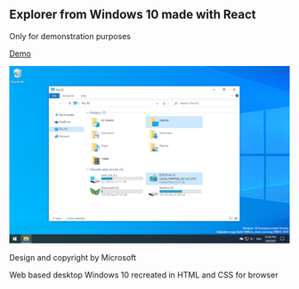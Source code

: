 ## Explorer from Windows 10 made with React

Only for demonstration purposes

[Demo](https://peyty.github.io/react-explorer-web/)

![Screenshot](public/screenshot.png?raw=true)

Design and copyright by Microsoft

Web based desktop Windows 10 recreated in HTML and CSS for browser
